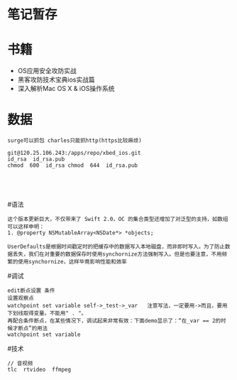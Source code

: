 # 笔记暂存

# 书籍

- OS应用安全攻防实战  
- 黑客攻防技术宝典ios实战篇  
- 深入解析Mac OS X & iOS操作系统


# 数据
```
surge可以抓包 charles只能抓http(https比较麻烦)

git@120.25.106.243:/apps/repo/xbed_ios.git
id_rsa  id_rsa.pub
chmod  600  id_rsa chmod  644  id_rsa.pub





```
#语法
```objc
这个版本更新巨大，不仅带来了 Swift 2.0，OC 的集合类型还增加了对泛型的支持，如数组可以这样申明：
1. @property NSMutableArray<NSDate*> *objects;

UserDefaults是根据时间戳定时的把缓存中的数据写入本地磁盘，而非即时写入。为了防止数据丢失，我们在对重要的数据保存时使用synchornize方法强制写入。但是也要注意，不用频繁的使用synchornize，这样毕竟影响性能和效率
```
#调试
```objc
edit断点设置 条件
设置观察点
watchpoint set variable self->_test->_var   注意写法，一定要用->而且，要用下划线取得变量。不能用" . "。
再配合条件断点，在某些情况下，调试起来非常有效：下面demo显示了：“在_var == 2的时候才断点”的用法
watchpoint set variable
```
#技术
```objc
// 音视频
tlc  rtvideo  ffmpeg

```